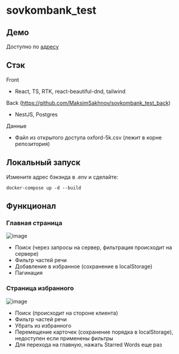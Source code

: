 # sovkombank_test

## Демо

Доступно по [адресу](http://188.225.42.31:3000/) 

## Стэк
Front
- React, TS, RTK, react-beautiful-dnd, tailwind

Back (https://github.com/MaksimSakhnov/sovkombank_test_back)
- NestJS, Postgres

Данные
- Файл из открытого доступа oxford-5k.csv (лежит в корне репозитория)

## Локальный запуск

Измените адрес бэкэнда в .env и сделайте:

`docker-compose up -d --build`


## Функционал

### Главная страница 

![image](https://github.com/MaksimSakhnov/sovkombank_test/assets/59773082/55afb763-e040-4dd2-866f-76a0faf2543c)

- Поиск (через запросы на сервер, фильтрация происходит на сервере)
- Фильтр частей речи
- Добавление в избранное (сохранение в localStorage)
- Пагинация

### Страница избранного

![image](https://github.com/MaksimSakhnov/sovkombank_test/assets/59773082/7ad6d937-aeb6-4730-ab07-b0940d6e1da2)

- Поиск (происходит на стороне клиента)
- Фильтр частей речи
- Убрать из избранного
- Перемещение карточек (сохранение порядка в localStorage), недоступен если применены фильтры
- Для перехода на главную, нажать Starred Words еще раз
